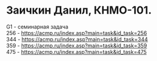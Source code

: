 # Заичкин Данил, КНМО-101.

G1 - семинарная задача  
256 - https://acmp.ru/index.asp?main=task&id_task=256  
344 - https://acmp.ru/index.asp?main=task&id_task=344  
359 - https://acmp.ru/index.asp?main=task&id_task=359  
475 - https://acmp.ru/index.asp?main=task&id_task=475

